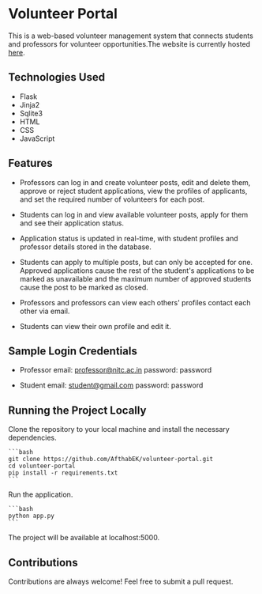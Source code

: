 # Volunteer Portal

This is a web-based volunteer management system that connects students and professors for volunteer opportunities.The website is currently hosted [here](afthabek.pythonanywhere.com).

## Technologies Used

 - Flask
 - Jinja2
 - Sqlite3
 - HTML
 - CSS
 - JavaScript

## Features

- Professors can log in and create volunteer posts, edit and delete them, approve or reject student applications, view the profiles of applicants, and set the required number of volunteers for each post.
- Students can log in and view available volunteer posts, apply for them and see their application status.
- Application status is updated in real-time, with student profiles and professor details stored in the database.
 
- Students can apply to multiple posts, but can only be accepted for one. Approved applications cause the rest of the student's applications to be marked as unavailable and the maximum number of approved students cause the post to be marked as closed.
- Professors and professors can view each others' profiles contact each other via email.
- Students can view their own profile and edit it.

## Sample Login Credentials
- Professor email: professor@nitc.ac.in
	password: password

- Student email: student@gmail.com
	password: password

## Running the Project Locally

Clone the repository to your local machine and install the necessary dependencies.
    
    ```bash
    git clone https://github.com/AfthabEK/volunteer-portal.git
    cd volunteer-portal
    pip install -r requirements.txt
    ```
Run the application.
    
    ```bash
    python app.py
    ```
The project will be available at localhost:5000.

## Contributions
Contributions are always welcome! Feel free to submit a pull request.







